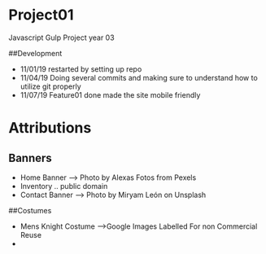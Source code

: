 # Project01
Javascript Gulp Project year 03

##Development
- 11/01/19 restarted by setting up repo
- 11/04/19 Doing several commits and making sure to understand how to utilize git properly
- 11/07/19 Feature01 done made the site mobile friendly


# Attributions
## Banners
- Home Banner --> Photo by Alexas Fotos from Pexels
- Inventory .. public domain
- Contact Banner --> Photo by Miryam León on Unsplash

##Costumes
- Mens Knight Costume -->Google Images Labelled For non Commercial Reuse
-